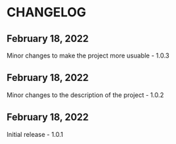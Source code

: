 # CHANGELOG

## February 18, 2022

Minor changes to make the project more usuable - 1.0.3

## February 18, 2022

Minor changes to the description of the project - 1.0.2

## February 18, 2022

Initial release - 1.0.1
